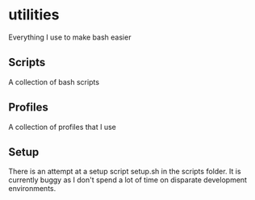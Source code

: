 # utilities
Everything I use to make bash easier

## Scripts
A collection of bash scripts

## Profiles
A collection of profiles that I use

## Setup
There is an attempt at a setup script setup.sh in the scripts folder. It is
currently buggy as I don't spend a lot of time on disparate development
environments.
